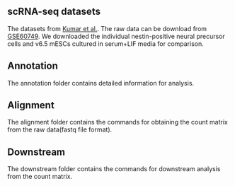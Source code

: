 ## scRNA-seq datasets
The datasets from [Kumar et al.](https://www.nature.com/articles/nature13920). The raw data can be download from [GSE60749](https://www.ncbi.nlm.nih.gov/geo/query/acc.cgi?acc=GSE60749). We downloaded the individual nestin-positive neural precursor cells and v6.5 mESCs cultured in serum+LIF media for comparison.
## Annotation
The annotation folder contains detailed information for analysis.
## Alignment
The alignment folder contains the commands for obtaining the count matrix from the raw data(fastq file format).
## Downstream 
The downstream folder contains the commands for downstream analysis from the count matrix.
